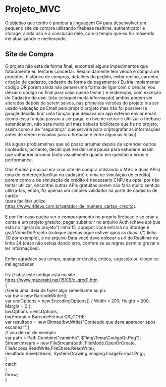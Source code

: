 # Projeto_MVC

O objetivo que tenho é praticar a linguagem C# para desenvolver um pequeno site de compra utilizando firebase realtime, authenticator e storage, ainda não é a conclusão dele, com o tempo que eu for mexendo irei atualizando e melhorando.



## Site de Compra

O projeto não está da forma final, encontrei alguns impedimentos que futuramente eu tentarei concertar. Resumidamente tem venda e compra de produtos, histórico de compras, detalhes do pedido, exibir recibo, carrinho, criação de cadastro, cadastro de forma de pagamento ( Eu iria implementar codigo QR porem ainda não pensei uma forma de ligar com o celular, vou deixar o codigo no final para caso queira testar ) e endereços, com exceção do Cadastro do user (não coloquei muita informação) ambos podem ser alterados depois de serem salvos, nas primeiras versões do projeto iria ser usado validação de Email pelo proprio projeto mas não foi possivel (a google decidiu tirar uma função que deixava um app externo enviar email (como essa função passou a ser paga, eu tive de retirar e ultilizar o firebase autentication, não sera muito util mas deixei a biblioteca que fiz no projeto, assim como a de "segurança" que serviria para criptografar as informações antes de serem enviadas para o firebase e entre algumas telas)).

Há alguns probleminhas que só posso arrumar depois de aprender outros conteudos, portanto, decidi que irei dar uma pausa para estudar e assim que voltar irei arrumar tanto visualmente quanto em questão a erros e performance.


Obs:A ideia principal era criar site de compra utilizando o MVC e duas APIs( uma de endereço(facilitar no cadastro) e uma de simulação de crédito), porem como a de simulação de crédito é necessario CNPJ eu optei por não tentar utilizar, encontrei outras APIs gratuitas porem não faria muito sentido utiliza-las, então, fiz apenas um simples validador na parte de cadastro de cartão <br />(para facilitar utilize https://www.4devs.com.br/gerador_de_numero_cartao_credito).
<br />
<br />
E por fim caso queira ver o comportamento no proprio firebase é só criar a conta e um projeto gratuito, pegar substituir no arquivo Auth (chave api(que está no "geral do projeto") linha 15, appspot você entrará no Storage é gs://NomeDoProjeto (coloque apenas oque estiver apos as duas '//') linha 30 por exemplo), e no arquivo Data você deve colocar a url do Realtime na linha 24 (caso não esteja dando erro, confere se as regras permite gravar e ler informações).
<br />
<br />
Enfim agradeço seu tempo, qualquer duvida, critica, sugestão ou elogio eu irei agradecer.
<br />
<br />
  try // obs: este código esta no site https://www.macoratti.net/15/06/c_qrcd1.htm<br />
  {<br />
     //seria uma ideia de fazer algo semelhante ao pix<br />
     var bw = new BarcodeWriter();<br />
     var encOptions = new EncodingOptions() { Width = 200, Height = 200, Margin = 0 };<br />
     bw.Options = encOptions;<br />
     bw.Format = BarcodeFormat.QR_CODE;<br />
     var resultado = new Bitmap(bw.Write("Conteudo que deve aparecer após escanear"));<br />
     //                                   vou deixar de exemplo<br />
     var path = Path.Combine("caminho", $"img\\Temp\\CodigoQr.Png");<br />
     Stream stream = new FileStream(path, FileMode.OpenOrCreate, FileAccess.ReadWrite,FileShare.ReadWrite);<br />
     resultado.Save(stream, System.Drawing.Imaging.ImageFormat.Png);<br />
   }<br />
   catch<br />
   {<br />
      throw;<br />
   }<br />
